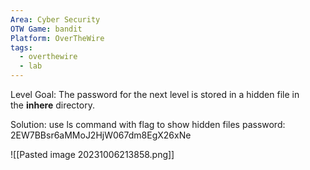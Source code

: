 ```yaml
---
Area: Cyber Security
OTW Game: bandit
Platform: OverTheWire
tags:
  - overthewire
  - lab
---
```

Level Goal: The password for the next level is stored in a hidden file in the **inhere** directory.

Solution: use ls command with flag to show hidden files
password: 2EW7BBsr6aMMoJ2HjW067dm8EgX26xNe

![[Pasted image 20231006213858.png]]
